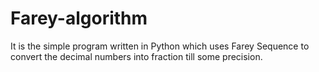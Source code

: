# Farey-algorithm

It is the simple program written in Python which uses Farey Sequence to convert the decimal numbers into fraction till some precision. 

